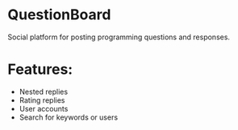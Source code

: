 # QuestionBoard
Social platform for posting programming questions and responses.

# Features:
- Nested replies
- Rating replies
- User accounts
- Search for keywords or users